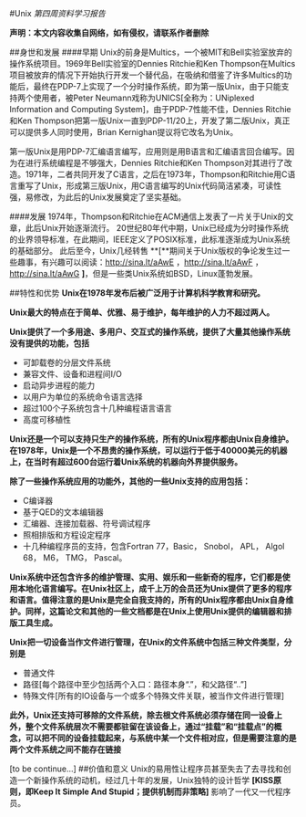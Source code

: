 #Unix
*第四周资料学习报告*

**声明：本文内容收集自网络，如有侵权，请联系作者删除**

##身世和发展
####早期
Unix的前身是Multics，一个被MIT和Bell实验室放弃的操作系统项目。1969年Bell实验室的Dennies Ritchie和Ken Thompson在Multics项目被放弃的情况下开始执行开发一个替代品，在吸纳和借鉴了许多Multics的功能后，最终在PDP-7上实现了一个分时操作系统，即为第一版Unix，由于只能支持两个使用者，被Peter Neumann戏称为UNICS[全称为：UNiplexed Information and Computing System]，由于PDP-7性能不佳，Dennies Ritchie和Ken Thompson把第一版Unix一直到PDP-11/20上，开发了第二版Unix，真正可以提供多人同时使用，Brian Kernighan提议将它改名为Unix。

第一版Unix是用PDP-7汇编语言编写，应用则是用B语言和汇编语言回合编写。因为在进行系统编程是不够强大，Dennies Ritchie和Ken Thompson对其进行了改造。1971年，二者共同开发了C语言，之后在1973年，Thompson和Ritchie用C语言重写了Unix，形成第三版Unix，用C语言编写的Unix代码简洁紧凑，可读性强，易修改，为此后的Unix发展奠定了坚实基础。

####发展
1974年，Thompson和Ritchie在ACM通信上发表了一片关于Unix的文章，此后Unix开始逐渐流行。
20世纪80年代中期，Unix已经成为分时操作系统的业界领导标准，在此期间，IEEE定义了POSIX标准，此标准逐渐成为Unix系统的基础部分。
此后至今，Unix几经转售
**[**期间关于Unix版权的争论发生过一些趣事，有兴趣可以阅读：http://sina.lt/aAwE ，http://sina.lt/aAwF ，http://sina.lt/aAwG 
**]**，但是一些类Unix系统如BSD，Linux蓬勃发展。

##特性和优势
**Unix在1978年发布后被广泛用于计算机科学教育和研究。**

**Unix最大的特点在于简单、优雅、易于维护，每年维护的人力不超过两人。**

**Unix提供了一个多用途、多用户、交互式的操作系统，提供了大量其他操作系统没有提供的功能，包括**

+ 可卸载卷的分层文件系统
+ 兼容文件、设备和进程间I/O
+ 启动异步进程的能力
+ 以用户为单位的系统命令语言选择
+ 超过100个子系统包含十几种编程语言语言
+ 高度可移植性

**Unix还是一个可以支持只生产的操作系统，所有的Unix程序都由Unix自身维护。
在1978年，Unix是一个不昂贵的操作系统，可以运行于低于40000美元的机器上，在当时有超过600台运行着Unix系统的机器向外界提供服务。**


**除了一些操作系统应用的功能外，其他的一些Unix支持的应用包括：**

+ C编译器
+ 基于QED的文本编辑器
+ 汇编器、连接加载器、符号调试程序
+ 照相排版和方程设定程序
+ 十几种编程序员的支持，包含Fortran 77，Basic， Snobol， APL， Algol 68， M6， TMG， Pascal。

**Unix系统中还包含许多的维护管理、实用、娱乐和一些新奇的程序，它们都是使用本地化语言编写。在Unix社区上，成千上万的会员还为Unix提供了更多的程序和语言。值得注意的是Unix是完全自我支持的，所有的Unix程序都由Unix自身维护。同样，这篇论文和其他的一些文档都是在Unix上使用Unix提供的编辑器和排版工具生成。**

**Unix把一切设备当作文件进行管理，在Unix的文件系统中包括三种文件类型，分别是**

+ 普通文件
+ 路径[每个路径中至少包括两个入口：路径本身“.”，和父路径“..”]
+ 特殊文件[所有的IO设备与一个或多个特殊文件关联，被当作文件进行管理]

**此外，Unix还支持可移除的文件系统，除去根文件系统必须存储在同一设备上外，整个文件系统层次不需要都驻留在该设备上，通过“挂载”和“挂载点”的概念，可以把不同的设备挂载起来，与系统中某一个文件相对应，但是需要注意的是两个文件系统之间不能存在链接**

[to be continue...]
##价值和意义
Unix的易用性让程序员甚至失去了去寻找和创造一个新操作系统的动机，经过几十年的发展，Unix独特的设计哲学
**[KISS原则，即Keep It Simple And Stupid；提供机制而非策略]**
影响了一代又一代程序员。

